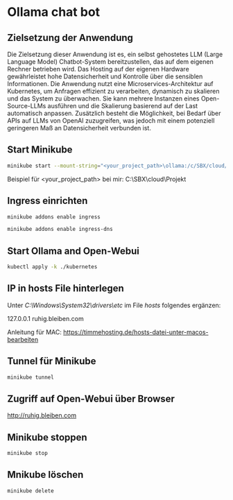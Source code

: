 # Ollama chat bot

## Zielsetzung der Anwendung
Die Zielsetzung dieser Anwendung ist es, ein selbst gehostetes LLM (Large Language
Model) Chatbot-System bereitzustellen, das auf dem eigenen Rechner betrieben wird.
Das Hosting auf der eigenen Hardware gewährleistet hohe Datensicherheit und Kontrolle
über die sensiblen Informationen. Die Anwendung nutzt eine Microservices-Architektur
auf Kubernetes, um Anfragen effizient zu verarbeiten, dynamisch zu skalieren und das
System zu überwachen. Sie kann mehrere Instanzen eines Open-Source-LLMs ausführen
und die Skalierung basierend auf der Last automatisch anpassen. Zusätzlich besteht die
Möglichkeit, bei Bedarf über APIs auf LLMs von OpenAI zuzugreifen, was jedoch mit
einem potenziell geringeren Maß an Datensicherheit verbunden ist.

## Start Minikube

```bash
minikube start --mount-string="<your_project_path>\ollama:/c/SBX/cloud/Projekt/ollama" --mount
```

Beispiel für <your_project_path> bei mir: C:\SBX\cloud\Projekt

## Ingress einrichten

```bash
minikube addons enable ingress
```

```bash
minikube addons enable ingress-dns
```

## Start Ollama and Open-Webui

```bash
kubectl apply -k ./kubernetes
```

## IP in hosts File hinterlegen

Unter _C:\Windows\System32\drivers\etc_ im File _hosts_ folgendes ergänzen:

127.0.0.1 ruhig.bleiben.com

Anleitung für MAC: https://timmehosting.de/hosts-datei-unter-macos-bearbeiten

## Tunnel für Minikube

```bash
minikube tunnel
```

## Zugriff auf Open-Webui über Browser

http://ruhig.bleiben.com

## Minikube stoppen

```bash
minikube stop
```

## Mnikube löschen

```bash
minikube delete
```
